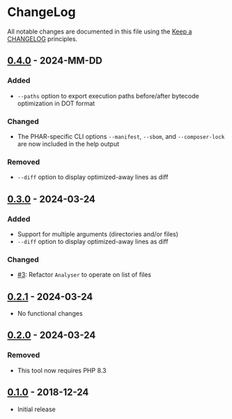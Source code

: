 # ChangeLog

All notable changes are documented in this file using the [Keep a CHANGELOG](https://keepachangelog.com/) principles.

## [0.4.0] - 2024-MM-DD

### Added

* `--paths` option to export execution paths before/after bytecode optimization in DOT format

### Changed

* The PHAR-specific CLI options `--manifest`, `--sbom`, and `--composer-lock` are now included in the help output

### Removed

* `--diff` option to display optimized-away lines as diff

## [0.3.0] - 2024-03-24

### Added

* Support for multiple arguments (directories and/or files)
* `--diff` option to display optimized-away lines as diff

### Changed

* [#3](https://github.com/sebastianbergmann/foal/issues/3): Refactor `Analyser` to operate on list of files

## [0.2.1] - 2024-03-24

* No functional changes

## [0.2.0] - 2024-03-24

### Removed

* This tool now requires PHP 8.3

## [0.1.0] - 2018-12-24

* Initial release

[0.4.0]: https://github.com/sebastianbergmann/foal/compare/0.3.0...main
[0.3.0]: https://github.com/sebastianbergmann/foal/compare/0.2.1...0.3.0
[0.2.1]: https://github.com/sebastianbergmann/foal/compare/0.2.0...0.2.1
[0.2.0]: https://github.com/sebastianbergmann/foal/compare/0.1.0...0.2.0
[0.1.0]: https://github.com/sebastianbergmann/foal/compare/820e0c5e988a5f8bf09f38211174bd481d8e5dd9...0.1.0
